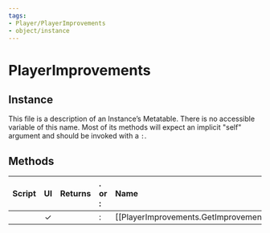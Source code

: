 ```yaml
---
tags:
- Player/PlayerImprovements
- object/instance
---
```

# PlayerImprovements
## Instance
This file is a description of an Instance’s Metatable. There is no accessible variable of this name. Most of its methods will expect an implicit "self" argument and should be invoked with a `:`.

## Methods
| Script | UI  | Returns | . or : | Name | Arguments |
|:------:|:---:| -------:|:---- |:---- |:--------- |
| |✓||:|[[PlayerImprovements.GetImprovementPlots\|GetImprovementPlots]]||
